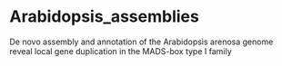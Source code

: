 # Arabidopsis_assemblies
De novo assembly and annotation of the Arabidopsis arenosa genome reveal local gene duplication in the MADS-box type I family
